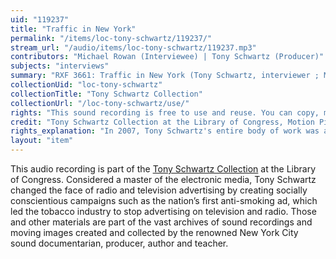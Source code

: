```yaml
---
uid: "119237"
title: "Traffic in New York"
permalink: "/items/loc-tony-schwartz/119237/"
stream_url: "/audio/items/loc-tony-schwartz/119237.mp3"
contributors: "Michael Rowan (Interviewee) | Tony Schwartz (Producer)"
subjects: "interviews"
summary: "RXF 3661: Traffic in New York (Tony Schwartz, interviewer ; Mike Rowan, interviewee) (0:00). \"An interview with Mike Rowan, who travels a lot. He thinks that the sidewalks should be made wider, and the streets narrower, in order to discourage people from bringing their cars into the city. We need a better public transportation system linked to the suburbs. Buckminster Fuller, says Rowan, points out that vertical transportation has been developing faster than horizontal transportation. Elevators and planes are a pleasure and safe when compared to an automobile\"--Accompanying collection documentation."
collectionUid: "loc-tony-schwartz"
collectionTitle: "Tony Schwartz Collection"
collectionUrl: "/loc-tony-schwartz/use/"
rights: "This sound recording is free to use and reuse. You can copy, modify, distribute and perform the work, even for commercial purposes, all without asking permission. Attribution is recommended but not required."
credit: "Tony Schwartz Collection at the Library of Congress, Motion Picture, Broadcasting and Recorded Sound Division."
rights_explanation: "In 2007, Tony Schwartz's entire body of work was acquired by the Library of Congress, thus the Library reserves the right to make his recordings available for reuse as long as those recordings do not contain embedded material to which Schwartz did not own the copyright. Therefore, Citizen DJ excludes: (1) recordings that contain music or speeches from identifiable or named performers and composers, (2) radio broadcasts, and (3) commercials."
layout: "item"
---
```


This audio recording is part of the [Tony Schwartz Collection](https://www.loc.gov/rr/record/schwartzcollection.html) at the Library of Congress. Considered a master of the electronic media, Tony Schwartz changed the face of radio and television advertising by creating socially conscientious campaigns such as the nation’s first anti-smoking ad, which led the tobacco industry to stop advertising on television and radio. Those and other materials are part of the vast archives of sound recordings and moving images created and collected by the renowned New York City sound documentarian, producer, author and teacher.